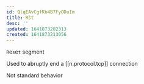 ```yaml
---
id: QlqEAvCgfKb4B7FyODuIm
title: Rst
desc: ''
updated: 1641873282313
created: 1641873213056
---
```


`R`e`s`e`t` segment

Used to abruptly end a [[n.protocol.tcp]] connection

Not standard behavior
